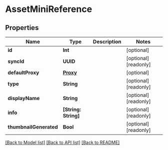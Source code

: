 # AssetMiniReference

## Properties

Name | Type | Description | Notes
------------ | ------------- | ------------- | -------------
**id** | **Int** |  | [optional] 
**syncId** | **UUID** |  | [optional] [readonly] 
**defaultProxy** | [**Proxy**](Proxy.md) |  | [optional] 
**type** | **String** |  | [optional] [readonly] 
**displayName** | **String** |  | [optional] [readonly] 
**info** | **[String: String]** |  | [optional] [readonly] 
**thumbnailGenerated** | **Bool** |  | [optional] [readonly] 

[[Back to Model list]](../#documentation-for-models) [[Back to API list]](../#documentation-for-api-endpoints) [[Back to README]](../)


